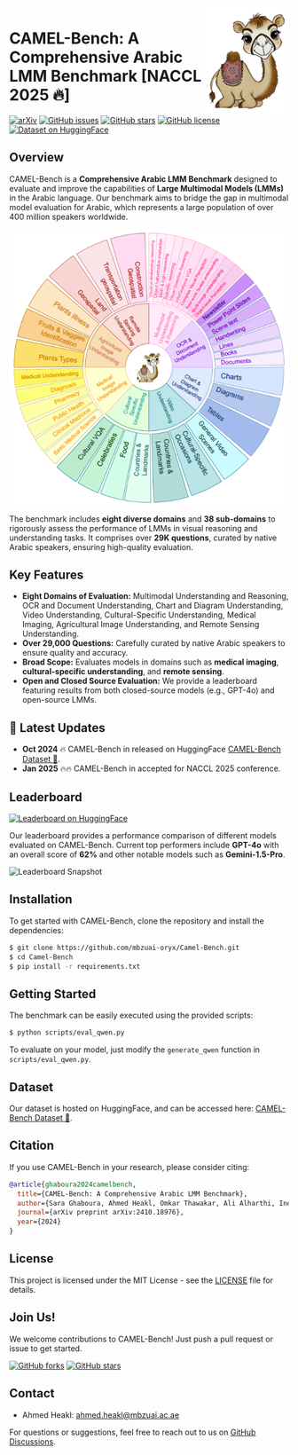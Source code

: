 <img src='assets/icon3.png' align="right" width="30%" />

# CAMEL-Bench: A Comprehensive Arabic LMM Benchmark [NACCL 2025 🔥]


[![arXiv](https://img.shields.io/badge/arXiv-2410.18976-b31b1b)](https://arxiv.org/abs/2410.18976)
[![GitHub issues](https://img.shields.io/github/issues/mbzuai-oryx/Camel-Bench)](https://github.com/mbzuai-oryx/Camel-Bench/issues) [![GitHub stars](https://img.shields.io/github/stars/mbzuai-oryx/Camel-Bench)](https://github.com/mbzuai-oryx/Camel-Bench/stargazers) [![GitHub license](https://img.shields.io/github/license/mbzuai-oryx/Camel-Bench)](https://github.com/mbzuai-oryx/Camel-Bench/blob/main/LICENSE) [![Dataset on HuggingFace](https://img.shields.io/badge/HuggingFace-Dataset-orange)](https://huggingface.co/collections/ahmedheakl/camel-bench-670750f3998395452cd3b7b1)

## Overview

CAMEL-Bench is a **Comprehensive Arabic LMM Benchmark** designed to evaluate and improve the capabilities of **Large Multimodal Models (LMMs)** in the Arabic language. Our benchmark aims to bridge the gap in multimodal model evaluation for Arabic, which represents a large population of over 400 million speakers worldwide.

![CAMEL-Bench Diversity](assets/CAMEL-B.png)

The benchmark includes **eight diverse domains** and **38 sub-domains** to rigorously assess the performance of LMMs in visual reasoning and understanding tasks. It comprises over **29K questions**, curated by native Arabic speakers, ensuring high-quality evaluation.

## Key Features

- **Eight Domains of Evaluation:** Multimodal Understanding and Reasoning, OCR and Document Understanding, Chart and Diagram Understanding, Video Understanding, Cultural-Specific Understanding, Medical Imaging, Agricultural Image Understanding, and Remote Sensing Understanding.
- **Over 29,000 Questions:** Carefully curated by native Arabic speakers to ensure quality and accuracy.
- **Broad Scope:** Evaluates models in domains such as **medical imaging**, **cultural-specific understanding**, and **remote sensing**.
- **Open and Closed Source Evaluation:** We provide a leaderboard featuring results from both closed-source models (e.g., GPT-4o) and open-source LMMs.

## 📢 Latest Updates
- **Oct 2024** 🔥 CAMEL-Bench in released on HuggingFace [CAMEL-Bench Dataset 🤗](https://huggingface.co/collections/ahmedheakl/camel-bench-670750f3998395452cd3b7b1).
- **Jan 2025** 🔥🔥 CAMEL-Bench in accepted for NACCL 2025 conference.


## Leaderboard

[![Leaderboard on HuggingFace](https://img.shields.io/badge/HuggingFace-Leaderboard-yellow)](https://huggingface.co/spaces/ahmedheakl/CAMEL-Bench-leaderboard)

Our leaderboard provides a performance comparison of different models evaluated on CAMEL-Bench. Current top performers include **GPT-4o** with an overall score of **62%** and other notable models such as **Gemini-1.5-Pro**.

![Leaderboard Snapshot](assets/eval-samples-figure.png)

## Installation

To get started with CAMEL-Bench, clone the repository and install the dependencies:

```sh
$ git clone https://github.com/mbzuai-oryx/Camel-Bench.git
$ cd Camel-Bench
$ pip install -r requirements.txt
```

## Getting Started

The benchmark can be easily executed using the provided scripts:

```sh
$ python scripts/eval_qwen.py
```

To evaluate on your model, just modify the `generate_qwen` function in `scripts/eval_qwen.py`. 

## Dataset

Our dataset is hosted on HuggingFace, and can be accessed here: [CAMEL-Bench Dataset 🤗](https://huggingface.co/collections/ahmedheakl/camel-bench-670750f3998395452cd3b7b1).

## Citation

If you use CAMEL-Bench in your research, please consider citing:

```bibtex
@article{ghaboura2024camelbench,
  title={CAMEL-Bench: A Comprehensive Arabic LMM Benchmark},
  author={Sara Ghaboura, Ahmed Heakl, Omkar Thawakar, Ali Alharthi, Ines Riahi, Abduljalil Saif, Jorma Laaksonen, Fahad S. Khan, Salman Khan, Rao M. Anwer},
  journal={arXiv preprint arXiv:2410.18976},
  year={2024}
}
```

## License

This project is licensed under the MIT License - see the [LICENSE](LICENSE) file for details.

## Join Us!

We welcome contributions to CAMEL-Bench! Just push a pull request or issue to get started.


[![GitHub forks](https://img.shields.io/github/forks/mbzuai-oryx/Camel-Bench?style=social)](https://github.com/mbzuai-oryx/Camel-Bench/network/members)
[![GitHub stars](https://img.shields.io/github/stars/mbzuai-oryx/Camel-Bench?style=social)](https://github.com/mbzuai-oryx/Camel-Bench/stargazers)

## Contact
- Ahmed Heakl: [ahmed.heakl@mbzuai.ac.ae](mailto:ahmed.heakl@mbzuai.ac.ae)

For questions or suggestions, feel free to reach out to us on [GitHub Discussions](https://github.com/mbzuai-oryx/Camel-Bench/discussions).

